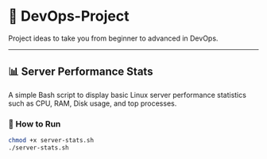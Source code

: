 # 🧰 DevOps-Project
Project ideas to take you from beginner to advanced in DevOps.

---

## 📊 Server Performance Stats

A simple Bash script to display basic Linux server performance statistics such as CPU, RAM, Disk usage, and top processes.

### 🚀 How to Run
```bash
chmod +x server-stats.sh
./server-stats.sh
